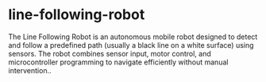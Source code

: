 # line-following-robot
The Line Following Robot is an autonomous mobile robot designed to detect and follow a predefined path (usually a black line on a white surface) using sensors. The robot combines sensor input, motor control, and microcontroller programming to navigate efficiently without manual intervention..
